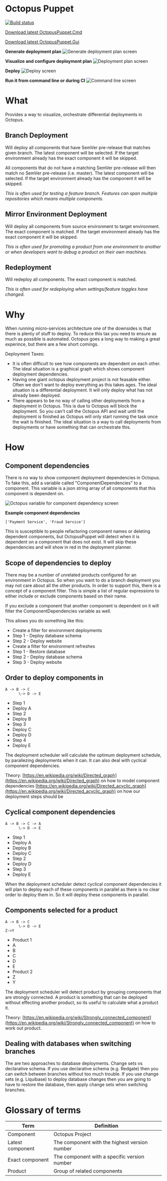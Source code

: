 Octopus Puppet
==============

[![Build status](https://ci.appveyor.com/api/projects/status/a18hd51vae9nho0p/branch/master?svg=true)](https://ci.appveyor.com/project/aqovia/octopuspuppet/branch/master)

[Download latest OctopusPuppet.Cmd](https://ci.appveyor.com/api/project/aqovia/octopuspuppet/artifacts/OctopusPuppet.Cmd.zip?branch=master "Latest OctopusPuppet.Cmd")

[Download latest OctopusPuppet.Gui](https://ci.appveyor.com/api/project/aqovia/octopuspuppet/artifacts/OctopusPuppet.Gui.zip?branch=master "Latest OctopusPuppet.Gui")

**Generate deployment plan**
![Generate deployment plan screen](/docs/img/Generate_deployment_plan.png?raw=true "Generate deployment plan screen")

**Visualize and configure deployment plan**
![Deployment plan screen](/docs/img/Deployment_Plan.png?raw=true "Deployment plan screen")

**Deploy**
![Deploy screen](/docs/img/Deploy.png?raw=true "Deploy screen")

**Run it from command line or during CI**
![Command line screen](/docs/img/Run_from_command_prompt.png?raw=true "Command line screen")

# What

Provides a way to visualize, orchestrate differential deployments in Octopus. 

## Branch Deployment

Will deploy all components that have SemVer pre-release that matches given branch. The latest component will be selected. If the target environment already has the exact component it will be skipped.

All components that do not have a matching SemVer pre-release will then match no SemVer pre-release (i.e. master). The latest component will be selected. If the target environment already has the component it will be skipped.

_This is often used for testing a feature branch. Features can span multiple repositories which means multiple components._

## Mirror Environment Deployment

Will deploy all components from source environment to target environment. The exact component is matched. If the target environment already has the exact component it will be skipped.

_This is often used for promoting a product from one environment to another or when developers want to debug a product on their own machines._

## Redeployment

Will redeploy all components. The exact component is matched. 

_This is often used for redeploying when settings/feature toggles have changed._

# Why

When running micro-services architecture one of the downsides is that there is plenty of stuff to deploy. To reduce this tax you need to ensure as much as possible is automated. Octopus goes a long way to making a great experince, but there are a few short comings.

Deployment Taxes:
* It is often difficult to see how components are dependent on each other. The ideal situation is a graphical graph which shows component deployment dependencies.
* Having one giant octopus deployment project is not feasable either. Often we don't want to deploy everything as this takes ages. The ideal situation is a differential deployment. It will only deploy what has not already been deployed.
* There appears to be no way of calling other deployments from a deployment in Octopus. This is due to Octopus will block the deployment. So you can't call the Octopus API and wait until the deployment is finished as Octopus will only start running the task once the wait is finished. The ideal situation is a way to call deployments from deployments or have something that can orchestrate this.

# How

## Component dependencies

There is no way to show component deployment dependencies in Octopus. To fake this, add a variable called "ComponentDependencies" to a component. This variable is a json string array of all components that this component is dependent on. 

![Octopus variable for component dependency screen](/docs/img/Octopus_variable_for_component_dependency.png?raw=true "Octopus variable for component dependency screen")

**Example component dependencies**
```
['Payment Service', 'Fraud Service']
```

This is susceptible to people refactoring component names or deleting dependent components, but OctopusPuppet will detect when it is dependent on a component that does not exist. It will skip these dependencies and will show in red in the deployment planner.

## Scope of dependencies to deploy

There may be a number of unrelated products configured for an environment in Octopus. So when you want to do a branch deployment you may not care about all the other products. In order to support this, there is a concept of a component filter. This is simple a list of regular expressions to either include or exclude components based on their name. 

If you exclude a component that another component is dependent on it will filter the ComponentDependencies variable as well. 

This allows you do something like this:
* Create a filter for environment deployments
 * Step 1 - Deploy database schema
 * Step 2 - Deploy website
* Create a filter for environment refreshes
 * Step 1 - Restore database
 * Step 2 - Deploy database schema
 * Step 3 - Deploy website

## Order to deploy components in
```
A -> B -> C
      \-> D -> E
```

* Step 1
 * Deploy A
* Step 2
 * Deploy B
* Step 3
 * Deploy C
 * Deploy D
* Step 4
 * Deploy E

The deployment scheduler will calculate the optimum deployment schedule, by parallezing deployments when it can. It can also deal with cyclical component dependencies.

Theory:
[https://en.wikipedia.org/wiki/Directed_graph](https://en.wikipedia.org/wiki/Directed_graph) on how to model component dependencies
[https://en.wikipedia.org/wiki/Directed_acyclic_graph](https://en.wikipedia.org/wiki/Directed_acyclic_graph) on how our deployment steps should be 

## Cyclical component dependencies

```
A -> B -> C -> A
      \-> D -> E
```

* Step 1
 * Deploy A
 * Deploy B
 * Deploy C
* Step 2
 * Deploy D
* Step 3
 * Deploy E

When the deployment scheduler detect cyclical component dependencies it will plan to deploy each of these components in parallel as there is no clear order to deploy them in. So it will deploy these components in parallel.

## Components selected for a product

```
A -> B -> C
      \-> D -> E
Z->Y
```

* Product 1
 * A
 * B
 * C
 * D
 * E
* Product 2
 * Z
 * Y

The deployment scheduler will detect product by grouping components that are strongly connected. A product is something that can be deployed without effecting another product, so its useful to calculate what a product it.

Theory:
[https://en.wikipedia.org/wiki/Strongly_connected_component](https://en.wikipedia.org/wiki/Strongly_connected_component) on how to work out product.

## Dealing with databases when switching branches

The are two approaches to database deployments. Change sets vs declarative schema. If you use declarative schema (e.g. Redgate) then you can switch between branches without too much trouble. If you use change sets (e.g. Liquibase) to deploy database changes then you are going to have to restore the database, then apply change sets when switching branches.

# Glossary of terms

Term | Definition
---- | ----------
Component|Octopus Project
Latest component|The component with the highest version number
Exact component|The component with a specific version number
Product|Group of related components
